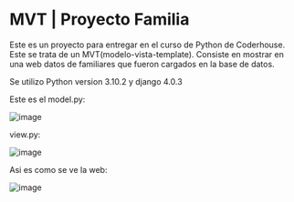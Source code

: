 # MVT | Proyecto Familia
Este es un proyecto para entregar en el curso de Python de Coderhouse. Este se trata de un MVT(modelo-vista-template).
Consiste en mostrar en una web datos de familiares que fueron cargados en la base de datos.


Se utilizo Python version 3.10.2 y django 4.0.3

Este es el model.py:

![image](https://user-images.githubusercontent.com/99926988/161612874-8d94d9d8-5377-40ca-aab8-c07265b39dd4.png)


view.py:

![image](https://user-images.githubusercontent.com/99926988/161612975-38be1182-2d0b-40fc-a594-327e63c3d12e.png)

Asi es como se ve la web:

![image](https://user-images.githubusercontent.com/99926988/161612011-bfa96129-f153-4f23-a5a3-c4bb9d528fbc.png)


